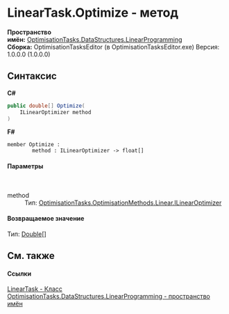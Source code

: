 # LinearTask.Optimize - метод
 

**Пространство имён:**&nbsp;<a href="N_OptimisationTasks_DataStructures_LinearProgramming">OptimisationTasks.DataStructures.LinearProgramming</a><br />**Сборка:**&nbsp;OptimisationTasksEditor (в OptimisationTasksEditor.exe) Версия: 1.0.0.0 (1.0.0.0)

## Синтаксис

**C#**<br />
``` C#
public double[] Optimize(
	ILinearOptimizer method
)
```

**F#**<br />
``` F#
member Optimize : 
        method : ILinearOptimizer -> float[] 

```


#### Параметры
&nbsp;<dl><dt>method</dt><dd>Тип:&nbsp;<a href="T_OptimisationTasks_OptimisationMethods_Linear_ILinearOptimizer">OptimisationTasks.OptimisationMethods.Linear.ILinearOptimizer</a><br /></dd></dl>

#### Возвращаемое значение
Тип:&nbsp;<a href="http://msdn2.microsoft.com/ru-ru/library/643eft0t" target="_blank">Double</a>[]

## См. также


#### Ссылки
<a href="T_OptimisationTasks_DataStructures_LinearProgramming_LinearTask">LinearTask - Класс</a><br /><a href="N_OptimisationTasks_DataStructures_LinearProgramming">OptimisationTasks.DataStructures.LinearProgramming - пространство имён</a><br />